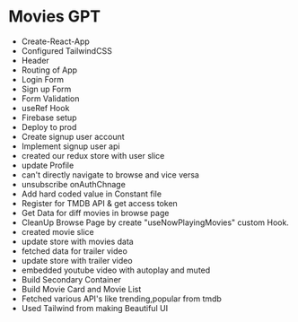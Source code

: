 # Movies GPT

- Create-React-App
- Configured TailwindCSS
- Header
- Routing of App
- Login Form
- Sign up Form
- Form Validation
- useRef Hook
- Firebase setup
- Deploy to prod
- Create signup user account
- Implement signup user api
- created our redux store with user slice
- update Profile
- can't directly navigate to browse and vice versa
- unsubscribe onAuthChnage
- Add hard coded value in Constant file
- Register for TMDB API & get access token
- Get Data for diff movies in browse page
- CleanUp Browse Page by create "useNowPlayingMovies" custom Hook.
- created movie slice
- update store with movies data
- fetched data for trailer video
- update store with trailer video
- embedded youtube video with autoplay and muted
- Build Secondary Container
- Build Movie Card and Movie List
- Fetched various API's like trending,popular from tmdb
- Used Tailwind from making Beautiful UI
